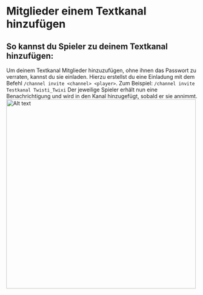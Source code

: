 # Mitglieder einem Textkanal hinzufügen

## So kannst du Spieler zu deinem Textkanal hinzufügen:

<deflist>
<def title="Mitglieder hinzufügen">
Um deinem Textkanal Mitglieder hinzuzufügen, ohne ihnen das Passwort zu verraten, kannst du sie einladen.
Hierzu erstellst du eine Einladung mit dem Befehl <code>/channel invite &lt;channel&gt; &lt;player&gt;</code>.
<tip>
Zum Beispiel: <code>/channel invite Testkanal Twisti_Twixi</code>
</tip>
Der jeweilige Spieler erhält nun eine Benachrichtigung und wird in den Kanal hinzugefügt, sobald er sie annimmt.
<img src="channel-invite.png" alt="Alt text" width="500"/>
</def>
</deflist>
